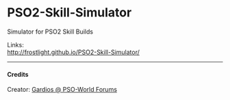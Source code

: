 # PSO2-Skill-Simulator
Simulator for PSO2 Skill Builds  

Links:  
http://frostlight.github.io/PSO2-Skill-Simulator/  

---
#### Credits
Creator: [Gardios @ PSO-World Forums]

[Gardios @ PSO-World Forums]: http://www.pso-world.com/forums/member.php?u=72836
